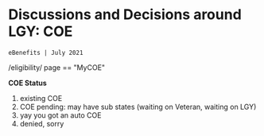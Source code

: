 # Discussions and Decisions around LGY: COE
`eBenefits | July 2021`

/eligibility/ page == "MyCOE"

**COE Status**
1. existing COE
2. COE pending: may have sub states (waiting on Veteran, waiting on LGY)
3. yay you got an auto COE
4. denied, sorry
